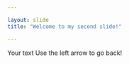 ```yaml
---

layout: slide
title: "Welcome to my second slide!"

---
```

Your text
Use the left arrow to go back!
